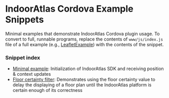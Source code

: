 # IndoorAtlas Cordova Example Snippets

Minimal examples that demonstrate IndoorAtlas Cordova plugin usage.
To convert to full, runnable programs, replace the contents of `www/js/index.js`
file of a full example (e.g., [LeafletExample](https://github.com/IndoorAtlas/sdk-cordova-examples/tree/master/LeafletExample))
with the contents of the snippet.

### Snippet index

 * [Minimal example](index-minimal.js): Initialization of IndoorAtlas SDK and receiving position & context updates
 * [Floor certainty filter](index-floor-certainty-filter.js): Demonstrates using the floor certainty value to delay the displaying of a floor plan until the IndoorAtlas platform is certain enough of its correctness
